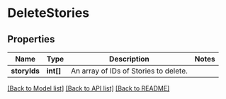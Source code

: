 # DeleteStories

## Properties
Name | Type | Description | Notes
------------ | ------------- | ------------- | -------------
**storyIds** | **int[]** | An array of IDs of Stories to delete. | 

[[Back to Model list]](../../README.md#documentation-for-models) [[Back to API list]](../../README.md#documentation-for-api-endpoints) [[Back to README]](../../README.md)

